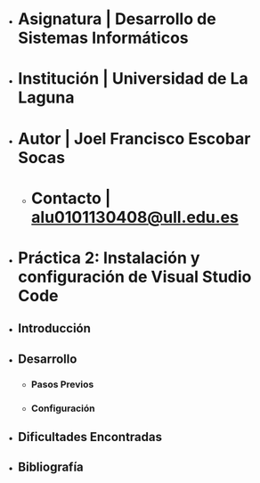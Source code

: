 - # Asignatura | Desarrollo de Sistemas Informáticos
- # Institución | Universidad de La Laguna
- # Autor | Joel Francisco Escobar Socas
    - # Contacto | alu0101130408@ull.edu.es
- # __Práctica 2: Instalación y configuración de Visual Studio Code__
- ## Introducción
- ## Desarrollo
  - ### Pasos Previos
  - ### Configuración
- ## Dificultades Encontradas
- ## Bibliografía
